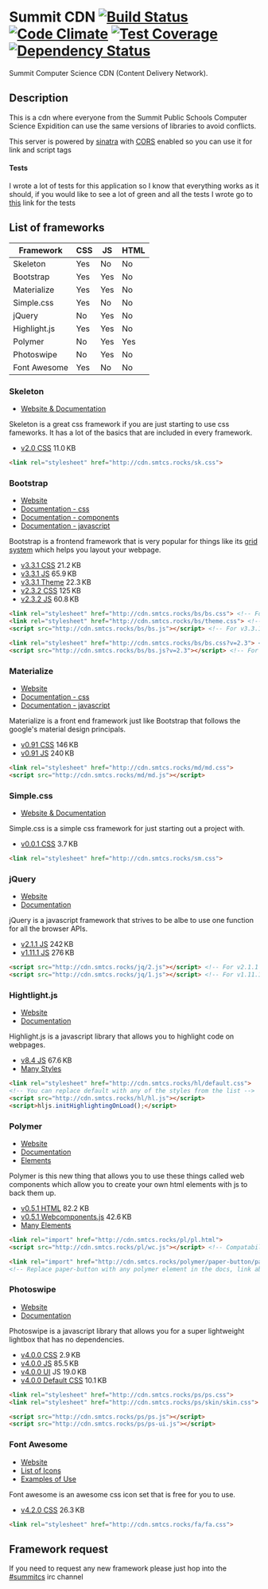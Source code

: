 # Summit CDN [![Build Status](https://img.shields.io/travis/everestps/cdn.svg?style=flat)](https://travis-ci.org/everestps/cdn) [![Code Climate](https://img.shields.io/codeclimate/github/everestps/cdn.svg?style=flat)](https://codeclimate.com/github/everestps/cdn) [![Test Coverage](https://img.shields.io/codeclimate/coverage/github/everestps/cdn.svg?style=flat)](https://codeclimate.com/github/everestps/cdn) [![Dependency Status](https://img.shields.io/gemnasium/everestps/cdn.svg?style=flat)](https://gemnasium.com/everestps/cdn)

Summit Computer Science CDN (Content Delivery Network).

## Description

This is a cdn where everyone from the Summit Public Schools Computer Science Expidition can use the same versions of libraries to avoid conflicts.

This server is powered by [sinatra](http://sinatrarb.com/) with [CORS](https://en.wikipedia.org/wiki/Cross-origin_resource_sharing) enabled so you can use it for link and script tags

#### Tests

I wrote a lot of tests for this application so I know that everything works as it should, if you would like to see a lot of green and all the tests I wrote go to [this](http://cdn.smtcs.rocks/test) link for the tests

## List of frameworks

| Framework       | CSS | JS  | HTML |
|-----------------|-----|-----|------|
| Skeleton        | Yes | No  | No   |
| Bootstrap       | Yes | Yes | No   |
| Materialize     | Yes | Yes | No   |
| Simple.css      | Yes | No  | No   |
| jQuery          | No  | Yes | No   |
| Highlight.js    | Yes | Yes | No   |
| Polymer         | No  | Yes | Yes  |
| Photoswipe      | No  | Yes | No   |
| Font Awesome    | Yes | No  | No   |

### Skeleton

- [Website & Documentation](http://getskeleton.com/)

Skeleton is a great css framework if you are just starting to use css fameworks. It has a lot of the basics that are included in every framework.

- [v2.0 CSS](http://cdn.smtcs.rocks/sk.css) 11.0 KB

```html
<link rel="stylesheet" href="http://cdn.smtcs.rocks/sk.css">
```

### Bootstrap

- [Website](http://getbootstrap.com)
- [Documentation - css](http://getbootstrap.com/css/)
- [Documentation - components](http://getbootstrap.com/components/)
- [Documentation - javascript](http://getbootstrap.com/javascript/)

Bootstrap is a frontend framework that is very popular for things like its [grid system](http://getbootstrap.com/css/#grid) which helps you layout your webpage.

- [v3.3.1 CSS](http://cdn.smtcs.rocks/bs/bs.css) 21.2 KB
- [v3.3.1 JS](http://cdn.smtcs.rocks/bs/bs.js) 65.9 KB
- [v3.3.1 Theme](http://cdn.smtcs.rocks/bs/theme.css) 22.3 KB
- [v2.3.2 CSS](http://cdn.smtcs.rocks/bs/bs.css?v=2.3) 125 KB
- [v2.3.2 JS](http://cdn.smtcs.rocks/bs/bs.js?v=2.3) 60.8 KB

```html
<link rel="stylesheet" href="http://cdn.smtcs.rocks/bs/bs.css"> <!-- For v3.3.1 -->
<link rel="stylesheet" href="http://cdn.smtcs.rocks/bs/theme.css"> <!-- For v3.3.1 -->
<script src="http://cdn.smtcs.rocks/bs/bs.js"></script> <!-- For v3.3.1 -->

<link rel="stylesheet" href="http://cdn.smtcs.rocks/bs/bs.css?v=2.3"> <!-- For v2.3.2 -->
<script src="http://cdn.smtcs.rocks/bs/bs.js?v=2.3"></script> <!-- For v2.3.2 -->
```

### Materialize

- [Website](http://materializecss.com/)
- [Documentation - css](http://materializecss.com/components.html)
- [Documentation - javascript](http://materializecss.com/javascript.html)

Materialize is a front end framework just like Bootstrap that follows the google's material design principals.

- [v0.91 CSS](http://cdn.smtcs.rocks/md/md.css) 146 KB
- [v0.91 JS](http://cdn.smtcs.rocks/md/md.js) 240 KB

```html
<link rel="stylesheet" href="http://cdn.smtcs.rocks/md/md.css">
<script src="http://cdn.smtcs.rocks/md/md.js"></script>
```

### Simple.css

- [Website & Documentation](http://simplecss.algorithm.dk/)

Simple.css is a simple css framework for just starting out a project with.

- [v0.0.1 CSS](http://cdn.smtcs.rocks/sm.css) 3.7 KB

```html
<link rel="stylesheet" href="http://cdn.smtcs.rocks/sm.css">
```

### jQuery

- [Website](http://jquery.com/)
- [Documentation](http://api.jquery.com/)

jQuery is a javascript framework that strives to be albe to use one function for all the browser APIs.

- [v2.1.1 JS](http://cdn.smtcs.rocks/jq/2.js) 242 KB
- [v1.11.1 JS](http://cdn.smtcs.rocks/jq/1.js) 276 KB

```html
<script src="http://cdn.smtcs.rocks/jq/2.js"></script> <!-- For v2.1.1 -->
<script src="http://cdn.smtcs.rocks/jq/1.js"></script> <!-- For v1.11.1 -->
```

### Hightlight.js

- [Website](https://highlightjs.org/)
- [Documentation](https://highlightjs.org/usage/)

Highlight.js is a javascript library that allows you to highlight code on webpages.

- [v8.4 JS](http://cdn.smtcs.rocks/hl/hl.js) 67.6 KB
- [Many Styles](https://highlightjs.org/static/demo/)

```html
<link rel="stylesheet" href="http://cdn.smtcs.rocks/hl/default.css">
<!-- You can replace default with any of the styles from the list -->
<script src="http://cdn.smtcs.rocks/hl/hl.js"></script>
<script>hljs.initHighlightingOnLoad();</script>
```

### Polymer

- [Website](https://polymer-project.org/)
- [Documentation](https://www.polymer-project.org/docs/polymer/polymer.html)
- [Elements](https://www.polymer-project.org/docs/elements/)

Polymer is this new thing that allows you to use these things called web components which allow you to create your own html elements with js to back them up.

- [v0.5.1 HTML](http://cdn.smtcs.rocks/pl/pl.html) 82.2 KB
- [v0.5.1 Webcomponents.js](http://cdn.smtcs.rocks/pl/wc.js) 42.6 KB
- [Many Elements](https://www.polymer-project.org/docs/elements/)

```html
<link rel="import" href="http://cdn.smtcs.rocks/pl/pl.html">
<script src="http://cdn.smtcs.rocks/pl/wc.js"></script> <!-- Compatability with Older browsers -->

<link rel="import" href="http://cdn.smtcs.rocks/polymer/paper-button/paper-button.html">
<!-- Replace paper-button with any polymer element in the docs, link above-->
```

### Photoswipe

- [Website](http://photoswipe.com/)
- [Documentation](http://photoswipe.com/documentation/getting-started.html)

Photoswipe is a javascript library that allows you for a super lightweight lightbox that has no dependencies.

- [v4.0.0 CSS](http://cdn.smtcs.rocks/ps/ps.css) 2.9 KB
- [v4.0.0 JS](http://cdn.smtcs.rocks/ps/ps.js) 85.5 KB
- [v4.0.0 UI](http://cdn.smtcs.rocks/ps/ps-ui.js) JS 19.0 KB
- [v4.0.0 Default CSS](http://cdn.smtcs.rocks/ps/skin/skin.css) 10.1 KB

```html
<link rel="stylesheet" href="http://cdn.smtcs.rocks/ps/ps.css">
<link rel="stylesheet" href="http://cdn.smtcs.rocks/ps/skin/skin.css"> <!-- optional -->

<script src="http://cdn.smtcs.rocks/ps/ps.js"></script>
<script src="http://cdn.smtcs.rocks/ps/ps-ui.js"></script>
  ```

### Font Awesome

- [Website](http://fontawesome.io/)
- [List of Icons](http://fontawesome.io/icons/)
- [Examples of Use](http://fontawesome.io/examples/)

Font awesome is an awesome css icon set that is free for you to use.

- [v4.2.0 CSS](http://cdn.smtcs.rocks/fa/fa.css) 26.3 KB

```html
<link rel="stylesheet" href="http://cdn.smtcs.rocks/fa/fa.css">
```

## Framework request

If you need to request any new framework please just hop into the [#summitcs](http://irc.smtcs.rocks) irc channel
